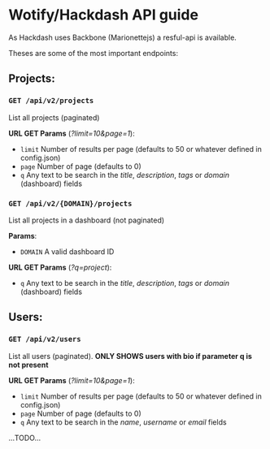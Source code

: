 Wotify/Hackdash API guide
=========================

As Hackdash uses Backbone (Marionettejs) a resful-api is available.

Theses are some of the most important endpoints:

Projects:
---------

### `GET /api/v2/projects`

List all projects (paginated)

**URL GET Params** (*?limit=10&page=1*):

- `limit` Number of results per page (defaults to 50 or whatever defined in config.json)
- `page` Number of page (defaults to 0)
- `q` Any text to be search in the *title*, *description*, *tags* or *domain* (dashboard) fields

### `GET /api/v2/{DOMAIN}/projects`

List all projects in a dashboard (not paginated)

**Params**:

- `DOMAIN` A valid dashboard ID

**URL GET Params** (*?q=project*):

- `q` Any text to be search in the *title*, *description*, *tags* or *domain* (dashboard) fields

Users:
------

### `GET /api/v2/users`

List all users (paginated). **ONLY SHOWS users with bio if parameter q is not present**

**URL GET Params** (*?limit=10&page=1*):
- `limit` Number of results per page (defaults to 50 or whatever defined in config.json)
- `page` Number of page (defaults to 0)
- `q` Any text to be search in the *name*, *username* or *email* fields

...TODO...
